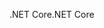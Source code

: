 <span data-ttu-id="c3009-101">.NET Core</span><span class="sxs-lookup"><span data-stu-id="c3009-101">.NET Core</span></span>